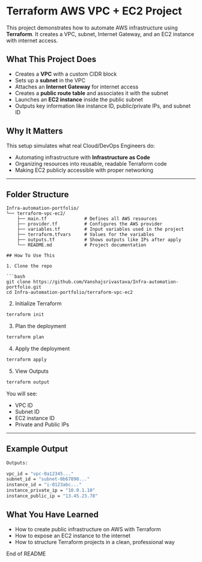 # Terraform AWS VPC + EC2 Project

This project demonstrates how to automate AWS infrastructure using **Terraform**. It creates a VPC, subnet, Internet Gateway, and an EC2 instance with internet access.

## What This Project Does

* Creates a **VPC** with a custom CIDR block
* Sets up a **subnet** in the VPC
* Attaches an **Internet Gateway** for internet access
* Creates a **public route table** and associates it with the subnet
* Launches an **EC2 instance** inside the public subnet
* Outputs key information like instance ID, public/private IPs, and subnet ID

## Why It Matters

This setup simulates what real Cloud/DevOps Engineers do:

* Automating infrastructure with **Infrastructure as Code**
* Organizing resources into reusable, readable Terraform code
* Making EC2 publicly accessible with proper networking

---

## Folder Structure

```
Infra-automation-portfolio/
└── terraform-vpc-ec2/
    ├── main.tf              # Defines all AWS resources
    ├── provider.tf          # Configures the AWS provider
    ├── variables.tf         # Input variables used in the project
    ├── terraform.tfvars     # Values for the variables
    ├── outputs.tf           # Shows outputs like IPs after apply
    └── README.md            # Project documentation

## How To Use This

1. Clone the repo

```bash
git clone https://github.com/Vanshajsrivastava/Infra-automation-portfolio.git
cd Infra-automation-portfolio/terraform-vpc-ec2
```

2. Initialize Terraform

```bash
terraform init
```

3. Plan the deployment

```bash
terraform plan
```

4. Apply the deployment

```bash
terraform apply
```

5. View Outputs

```bash
terraform output
```

You will see:

* VPC ID
* Subnet ID
* EC2 instance ID
* Private and Public IPs

---

## Example Output

```bash
Outputs:

vpc_id = "vpc-0a12345..."
subnet_id = "subnet-0b67890..."
instance_id = "i-0123abc..."
instance_private_ip = "10.0.1.10"
instance_public_ip = "13.45.23.78"
```

## What You Have Learned

* How to create public infrastructure on AWS with Terraform
* How to expose an EC2 instance to the internet
* How to structure Terraform projects in a clean, professional way

End of README

